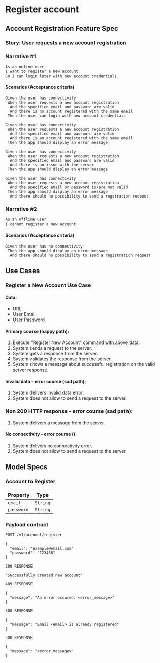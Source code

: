 # Register account

## Account Registration Feature Spec

### Story: User requests a new account registration

### Narrative #1

```
As an online user
I want to register a new account
So I can login later with new account credentials
```

#### Scenarios (Acceptance criteria)

```
Given the user has connectivity
 When the user requests a new account registration
  And the specified email and password are valid
  And there is no account registered with the same email
 Then the user can login with new account credentials

Given the user has connectivity
 When the user requests a new account registration 
  And the specified email and password are valid
  And there is an account registered with the same email
 Then the app should display an error message

Given the user has connectivity
 When the user requests a new account registration
  And the specified email and password are valid
  And there is an issue with the server
 Then the app should display an error message

Given the user has connectivity
 When the user requests a new account registration
  And the specified email or password is/are not valid
 Then the app should display an error message
  And there should no possibility to send a regstration reqeust
```

### Narrative #2

```
As an offline user
I cannot register a new account
```

#### Scenarios (Acceptance criteria)

```
Given the user has no connectivity
 Then the app should display an error message
  And there should no possibility to send a registration request
```

## Use Cases

### Register a New Account Use Case

#### Data:
- URL
- User Email
- User Password

#### Primary course (happy path):
1. Execute "Register New Account" command with above data.
2. System sends a request to the server.
3. System gets a response from the server.
4. System validates the response from the server.
5. System shows a message about successful registration on the valid server response.

#### Invalid data - error course (sad path);
1. System delivers invalid data error.
2. System does not allow to send a request to the server.

### Non 200 HTTP response - error course (sad path):
1. System delivers a message from the server.

#### No connectivity - error course ():
1. System delivers no connectivity error.
2. System does not allow to send a request to the server.

## Model Specs

### Account to Register

| Property      | Type                |
|---------------|---------------------|
| `email`       | `String`            |
| `password`    | `String`            |

### Payload contract

```
POST /v1/account/register

{
  "email": "example@email.com"
  "password": "123456" 
}

200 RESPONSE

"Successfully created new account"

409 RESPONSE

{
  "message": "An error occured: <error_message>"
}

300 RESPONSE

{
  "message": "Email <email> is already registered"
}

500 RESPONSE

{
  "message": "<error_message>"
}
```
